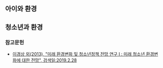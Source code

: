 ## 아이와 환경

## 청소년과 환경
### 참고문헌
- [이경상 외(2013), "미래 환경변화 및 청소년정책 전망 연구 I : 미래 청소년 환경변화에 대한 전망", 검색일:2019.2.28](http://lib.nypi.re.kr/pdfs/2013/1.pdf)  
